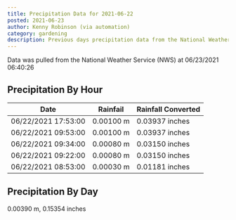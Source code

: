 ```yaml
---
title: Precipitation Data for 2021-06-22
posted: 2021-06-23
author: Kenny Robinson (via automation)
category: gardening
description: Previous days precipitation data from the National Weather Service on 06/23/2021 06:40:26
---
```


Data was pulled from the National Weather Service (NWS) at 06/23/2021 06:40:26

## Precipitation By Hour

|Date|Rainfail|Rainfall Converted|
---|---|---
|06/22/2021 17:53:00|0.00100 m|0.03937 inches|
|06/22/2021 09:53:00|0.00100 m|0.03937 inches|
|06/22/2021 09:34:00|0.00080 m|0.03150 inches|
|06/22/2021 09:22:00|0.00080 m|0.03150 inches|
|06/22/2021 08:53:00|0.00030 m|0.01181 inches|

## Precipitation By Day

0.00390 m, 0.15354 inches

